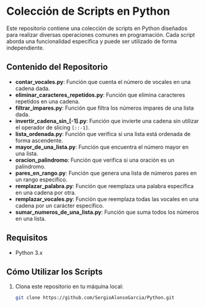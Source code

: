 # Colección de Scripts en Python

Este repositorio contiene una colección de scripts en Python diseñados para realizar diversas operaciones comunes en programación. Cada script aborda una funcionalidad específica y puede ser utilizado de forma independiente.

## Contenido del Repositorio

- **contar_vocales.py**: Función que cuenta el número de vocales en una cadena dada.
- **eliminar_caracteres_repetidos.py**: Función que elimina caracteres repetidos en una cadena.
- **filtrar_impares.py**: Función que filtra los números impares de una lista dada.
- **invertir_cadena_sin_[-1].py**: Función que invierte una cadena sin utilizar el operador de slicing `[::-1]`.
- **lista_ordenada.py**: Función que verifica si una lista está ordenada de forma ascendente.
- **mayor_de_una_lista.py**: Función que encuentra el número mayor en una lista.
- **oracion_palindromo**: Función que verifica si una oración es un palíndromo.
- **pares_en_rango.py**: Función que genera una lista de números pares en un rango específico.
- **remplazar_palabra.py**: Función que reemplaza una palabra específica en una cadena por otra.
- **remplazar_vocales.py**: Función que reemplaza todas las vocales en una cadena por un carácter específico.
- **sumar_numeros_de_una_lista.py**: Función que suma todos los números en una lista.

## Requisitos

- Python 3.x

## Cómo Utilizar los Scripts

1. Clona este repositorio en tu máquina local:

   ```bash
   git clone https://github.com/SergioAlonsoGarcia/Python.git
